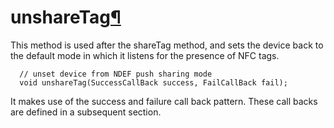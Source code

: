 unshareTag[¶](#unshareTag)
==========================

This method is used after the shareTag method, and sets the device back
to the default mode in which it listens for the presence of NFC tags.

``` {.webidl .prettyprint}
  // unset device from NDEF push sharing mode
  void unshareTag(SuccessCallBack success, FailCallBack fail);
```

It makes use of the success and failure call back pattern. These call
backs are defined in a subsequent section.

